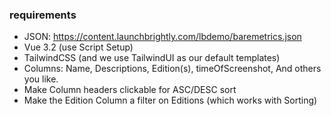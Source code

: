 ### requirements

- JSON: https://content.launchbrightly.com/lbdemo/baremetrics.json
- Vue 3.2 (use Script Setup)
- TailwindCSS (and we use TailwindUI as our default templates)
- Columns: Name, Descriptions, Edition(s), timeOfScreenshot, And others you like.
- Make Column headers clickable for ASC/DESC sort
- Make the Edition Column a filter on Editions (which works with Sorting)
